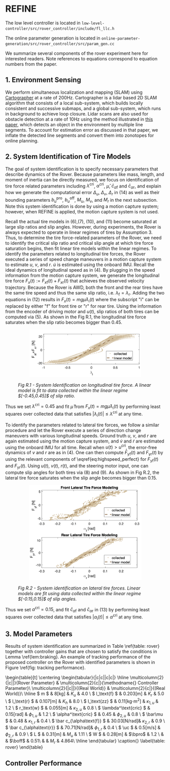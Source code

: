 # REFINE
The low level controller is located in `low-level-controller/src/rover_controller/include/fl_llc.h`

The online parameter generation is located in `online-parameter-generation/src/rover_controller/src/param_gen.cc`

We summarize several components of the rover experiment here for interested readers. Note references to equations correspond to equation numbers from the paper.

## 1. Environment Sensing

We perform simultaneous localization and mapping (SLAM) using [Cartographer](https://ieeexplore.ieee.org/abstract/document/7487258) at a rate of 200Hz. Cartographer is a lidar based 2D SLAM algorithm that consists of a local sub-system, which builds locally consistent and successive submaps, and a global sub-system, which runs in background to achieve loop closure. Lidar scans are also used for obstacle detection at a rate of 10Hz using the method illustrated in [this paper](https://ieeexplore.ieee.org/document/8003904), which detects an object in the environment by multiple line segments. To account for estimation error as discussed in that paper, we inflate the detected line segments and convert them into zonotopes for online planning.

## 2. System Identification of Tire Models

The goal of system identification is to specify necessary parameters that describe dynamics of the Rover.
Because parameters like mass, length, and moment of inertia can be directly measured, we focus on identification of tire force related parameters including $\lambda^{\text{cri}}$, $\alpha^{\text{cri}}$, $\bar{\mu}$, $\bar{c}_ {\alpha\text{f}}$ and $\bar{c} _ {\alpha\text{r}}$, and explain how we generate the computational error $\Delta_u$, $\Delta_v$, $\Delta_r$ in (14) as well as their bounding parameters $b^{\text{pro}} _ u$, $b^{\text{off}} _ u$, $M_u$, $M_v$, and $M_r$ in the next subsection. Note this system identification is done by using a motion capture system; however, when REFINE is applied, the motion capture system is not used.

Recall the actual tire models in (6),(7), (10), and (11) become saturated at large slip ratios and slip angles. However, during experiments, the Rover is always expected to operate in linear regimes of tires by Assumption 3. Thus, to determine the tire force-related parameters of the Rover, we need to identify the critical slip ratio and critical slip angle at which tire force saturation begins, then fit linear tire models within the linear regimes. To identify the parameters related to longitudinal tire forces, the Rover executed a series of speed change maneuvers in a motion capture system to estimate $u$, $v$, and $r$. $\dot u$ is estimated using the onboard IMU.  Recall the ideal dynamics of longitudinal speed as in (4). By plugging in the speed information from the motion capture system, we generate the longitudinal tire force $F_x(t):=F_{x\text{f}}(t)+F_{x\text{r}}(t)$ that achieves the observed velocity trajectory. Because the Rover is AWD, both the front and the rear tires have the same tire speed and thus the same slip ratio, i.e. $\lambda_\text{f} = \lambda_\text{r}$.  Adding the two equations in (12) results in $F_x(t) = mg\bar\mu\lambda_\text{i}(t)$
where the subscript "i" can be replaced by either "f" for front tire or "r" for rear tire. Using the information from the encoder of driving motor and $u(t)$, slip ratios of both tires can be computed via (5). As shown in the Fig R.1, the longitudinal tire force saturates when the slip ratio becomes bigger than $0.45$.

<figure>
<p align="center">
  <img height="150" src="../Image/slip_ratio.png"/>
   <figcaption> <i> Fig R.1 -  System Identification on longitudinal tire force. A linear model is fit to data collected within the linear regime $[-0.45,0.45]$ of slip ratio. </i> </figcaption>
</p>
 </figure>

Thus we set $\lambda^{\text{cri}}=0.45$ and fit $\bar\mu$ from $F_x(t) = mg\bar\mu\lambda_\text{i}(t)$ by performing least squares over collected data that satisfies $|\lambda_\text{i}(t)|\leq\lambda^{\text{cri}}$ at any time.  

To identify the parameters related to lateral tire forces, we follow a similar procedure and let the Rover execute a series of direction change maneuvers with various longitudinal speeds. Ground truth $u$, $v$, and $r$ are again estimated using the motion capture system, and $\dot v$ and $\dot r$ are estimated using the onboard IMU for all time. Recall when $u(t)> u ^{\text{cri}}$, the error-free dynamics of $v$ and $r$ are as in (4). One can then compute $F_\text{yf}(t)$ and $F_\text{yr}(t)$ by using the relevant components of \eqref{eq:highspeed_perfect} for $F_\text{yf}(t)$ and $F_\text{yr}(t)$. Using $u(t)$, $v(t)$, $r(t)$, and the steering motor input, one can compute slip angles for both tires via (8) and (9). As shown in Fig R.2, the lateral tire force saturates when the slip angle becomes bigger than 0.15.

<figure>
<p align="center">
  <img height="300" src="../Image/slip_angle.png"/>
  <figcaption> <i> Fig R.2 - System identification on lateral tire forces. Linear models are fit using data collected within the linear regime $[-0.15,0.15]$ of slip angles. </i> </figcaption>
</p>
 </figure>

Thus we set $\alpha^{\text{cri}}=0.15$, and fit $\bar c_{\alpha\text{f}}$ and $\bar c_{\alpha\text{r}}$ in (13) by performing least squares over collected data that satisfies $|\alpha_\text{i}(t)|\leq\alpha^{\text{cri}}$ at any time.   

## 3. Model Parameters 

Results of system identification are summarized in Table \ref{table: rover} together with controller gains that are chosen to satisfy the conditions in Lemma \ref{lem:braking}.
An example of tracking performance of the proposed controller on the Rover with identified parameters is shown in Figure \ref{fig: tracking performance}.

\begin{table}[t]
    \centering
    \begin{tabular}{|c|c||c|c|}
    \hline 
    \multicolumn{2}{|c||}{Rover Parameter} & \multicolumn{2}{c|}{\methodname{} Controller Parameter}\\
    \multicolumn{2}{|c||}{(Real World)} & \multicolumn{2}{c|}{(Real World)}\\ \hline
    $ m                       $    &    8[kg]       &  $K_u$          & 4.0 \\
    $ l_\text{f}              $    &    0.203[m]    &  $K_r$          & 5.0 \\
    $ l_\text{r}              $    &    0.107[m]    &  $K_h$          & 8.0 \\
    $ I_\text{zz}             $    &    0.11[kg$\cdot\text{m}^2$] & $\kappa_{1,u}$ & 1.2 \\
    $ r_\text{w}              $    &    0.055[m]    & $\kappa_{2,u}$  & 0.8 \\
    $ \lambda^\text{cric}     $    &    0.15[rad]   & $\phi_{1,u}$    & 1.2 \\
    $ \alpha^\text{cric}      $    &    0.45        & $\phi_{2,u}$    & 0.8 \\
    $ \bar\mu                 $    &    0.48        & $\kappa_{1,r}$  & 0.4 \\
    $ \bar c_{\alpha\text{f}} $    &    30.03[N/rad]& $\kappa_{2,r}$  & 0.9 \\
    $ \bar c_{\alpha\text{r}} $    &    70.71[N/rad]& $\phi_{1,r}$    & 0.4 \\
    $ \uc                     $    &    0.5[m/s]    & $\phi_{2,r}$    & 0.9 \\
    $ L                       $    &    0.31[m]     & $M_u$           & 1.11 \\
    $ W                       $    &    0.28[m]     & $\bpro$         & 1.2  \\
                                   &                & $\boff$         & 0.51\\
                                   &                & $M_r$           & 4.864\\ \hline
    \end{tabular}
    \caption{}
    \label{table: rover}
\end{table}

## Controller Performance

